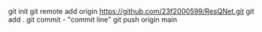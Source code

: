 git init
git remote add origin https://github.com/23f2000599/ResQNet.git
git add .
git commit - "commit line"
git push origin main